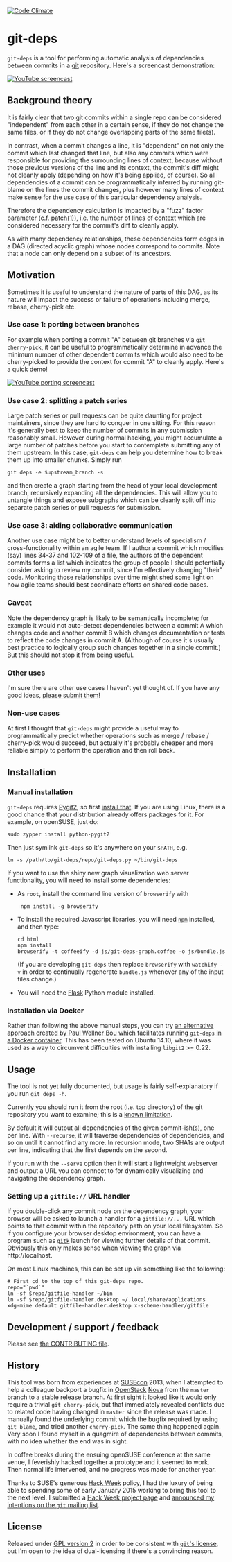 [![Code Climate](https://codeclimate.com/github/aspiers/git-deps/badges/gpa.svg)](https://codeclimate.com/github/aspiers/git-deps)

git-deps
========

`git-deps` is a tool for performing automatic analysis of dependencies
between commits in a [git](http://git-scm.com/) repository.  Here's
a screencast demonstration:

[![YouTube screencast](./html/images/youtube-thumbnail.png)](http://youtu.be/irQ5gMMz-gE)

Background theory
-----------------

It is fairly clear that two git commits within a single repo can be
considered "independent" from each other in a certain sense, if they
do not change the same files, or if they do not change overlapping
parts of the same file(s).

In contrast, when a commit changes a line, it is "dependent" on not
only the commit which last changed that line, but also any commits
which were responsible for providing the surrounding lines of context,
because without those previous versions of the line and its context,
the commit's diff might not cleanly apply (depending on how it's being
applied, of course).  So all dependencies of a commit can be
programmatically inferred by running git-blame on the lines the commit
changes, plus however many lines of context make sense for the use
case of this particular dependency analysis.

Therefore the dependency calculation is impacted by a "fuzz" factor
parameter
(c.f. [patch(1)](http://en.wikipedia.org/wiki/Patch_(Unix))), i.e. the
number of lines of context which are considered necessary for the
commit's diff to cleanly apply.

As with many dependency relationships, these dependencies form edges
in a DAG (directed acyclic graph) whose nodes correspond to commits.
Note that a node can only depend on a subset of its ancestors.

Motivation
----------

Sometimes it is useful to understand the nature of parts of this DAG,
as its nature will impact the success or failure of operations
including merge, rebase, cherry-pick etc.

### Use case 1: porting between branches

For example when porting a commit "A" between git branches via `git
cherry-pick`, it can be useful to programmatically determine in advance
the minimum number of other dependent commits which would also need to
be cherry-picked to provide the context for commit "A" to cleanly
apply.  Here's a quick demo!

[![YouTube porting screencast](./html/images/youtube-porting-thumbnail.png)](http://youtu.be/DVksJMXxVIM)

### Use case 2: splitting a patch series

Large patch series or pull requests can be quite daunting for project
maintainers, since they are hard to conquer in one sitting.  For this
reason it's generally best to keep the number of commits in any
submission reasonably small.  However during normal hacking, you might
accumulate a large number of patches before you start to contemplate
submitting any of them upstream.  In this case, `git-deps` can help
you determine how to break them up into smaller chunks.  Simply run

    git deps -e $upstream_branch -s

and then create a graph starting from the head of your local
development branch, recursively expanding all the dependencies.  This
will allow you to untangle things and expose subgraphs which can be
cleanly split off into separate patch series or pull requests for
submission.

### Use case 3: aiding collaborative communication

Another use case might be to better understand levels of specialism /
cross-functionality within an agile team.  If I author a commit which
modifies (say) lines 34-37 and 102-109 of a file, the authors of the
dependent commits forms a list which indicates the group of people I
should potentially consider asking to review my commit, since I'm
effectively changing "their" code.  Monitoring those relationships
over time might shed some light on how agile teams should best
coordinate efforts on shared code bases.

### Caveat

Note the dependency graph is likely to be semantically incomplete; for
example it would not auto-detect dependencies between a commit A which
changes code and another commit B which changes documentation or tests
to reflect the code changes in commit A.  (Although of course it's
usually best practice to logically group such changes together in a
single commit.)  But this should not stop it from being useful.

### Other uses

I'm sure there are other use cases I haven't yet thought of.  If you
have any good ideas, [please submit them](CONTRIBUTING.md)!

### Non-use cases

At first I thought that `git-deps` might provide a useful way to
programmatically predict whether operations such as merge / rebase /
cherry-pick would succeed, but actually it's probably cheaper and more
reliable simply to perform the operation and then roll back.

Installation
------------

### Manual installation

`git-deps` requires [Pygit2](http://www.pygit2.org/), so first
[install that](http://www.pygit2.org/install.html).  If you are using
Linux, there is a good chance that your distribution already offers
packages for it.  For example, on openSUSE, just do:

    sudo zypper install python-pygit2

Then just symlink `git-deps` so it's anywhere on your `$PATH`, e.g.

    ln -s /path/to/git-deps/repo/git-deps.py ~/bin/git-deps

If you want to use the shiny new graph visualization web server
functionality, you will need to install some dependencies:

*   As `root`, install the command line version of `browserify` with

         npm install -g browserify
*   To install the required Javascript libraries, you will need
    [`npm`](https://www.npmjs.com/) installed, and then type:

        cd html
        npm install
        browserify -t coffeeify -d js/git-deps-graph.coffee -o js/bundle.js

    (If you are developing `git-deps` then replace `browserify` with
    `watchify -v` in order to continually regenerate `bundle.js`
    whenever any of the input files change.)
*   You will need the [Flask](http://flask.pocoo.org/) Python
    module installed.

### Installation via Docker

Rather than following the above manual steps, you can try
[an alternative approach created by Paul Wellner Bou which facilitates running `git-deps` in a Docker container](https://github.com/paulwellnerbou/git-deps-docker).
This has been tested on Ubuntu 14.10, where it was used as a way to
circumvent difficulties with installing `libgit2` >= 0.22.

Usage
-----

The tool is not yet fully documented, but usage is fairly
self-explanatory if you run `git deps -h`.

Currently you should run it from the root (i.e. top directory) of the
git repository you want to examine; this is a
[known limitation](https://github.com/aspiers/git-deps/issues/27).

By default it will output all dependencies of the given commit-ish(s),
one per line.  With `--recurse`, it will traverse dependencies of
dependencies, and so on until it cannot find any more.  In recursion
mode, two SHA1s are output per line, indicating that the first depends
on the second.

If you run with the `--serve` option then it will start a lightweight
webserver and output a URL you can connect to for dynamically
visualizing and navigating the dependency graph.

### Setting up a `gitfile://` URL handler

If you double-click any commit node on the dependency graph, your
browser will be asked to launch a handler for a `gitfile://...` URL
which points to that commit within the repository path on your local
filesystem.  So if you configure your browser desktop environment,
you can have a program such as [`gitk`](http://git-scm.com/docs/gitk)
launch for viewing further details of that commit.  Obviously this
only makes sense when viewing the graph via http://localhost.

On most Linux machines, this can be set up via something like the
following:

    # First cd to the top of this git-deps repo.
    repo="`pwd`"
    ln -sf $repo/gitfile-handler ~/bin
    ln -sf $repo/gitfile-handler.desktop ~/.local/share/applications
    xdg-mime default gitfile-handler.desktop x-scheme-handler/gitfile

Development / support / feedback
--------------------------------

Please see [the CONTRIBUTING file](CONTRIBUTING.md).

History
-------

This tool was born from experiences at
[SUSEcon](http://www.susecon.com/) 2013, when I attempted to help a
colleague backport a bugfix in [OpenStack](http://www.openstack.org/)
[Nova](http://docs.openstack.org/developer/nova/) from the `master`
branch to a stable release branch.  At first sight it looked like it
would only require a trivial `git cherry-pick`, but that immediately
revealed conflicts due to related code having changed in `master`
since the release was made.  I manually found the underlying commit
which the bugfix required by using `git blame`, and tried another
`cherry-pick`.  The same thing happened again.  Very soon I found
myself in a quagmire of dependencies between commits, with no idea
whether the end was in sight.

In coffee breaks during the ensuing openSUSE conference at the same
venue, I feverishly hacked together a prototype and it seemed to work.
Then normal life intervened, and no progress was made for another
year.

Thanks to SUSE's generous [Hack Week](https://hackweek.suse.com/)
policy, I had the luxury of being able to spending some of early
January 2015 working to bring this tool to the next level.  I
submitted a
[Hack Week project page](https://hackweek.suse.com/11/projects/366)
and
[announced my intentions on the `git` mailing list](http://article.gmane.org/gmane.comp.version-control.git/262000).

License
-------

Released under [GPL version 2](COPYING) in order to be consistent with
[`git`'s license](https://github.com/git/git/blob/master/COPYING), but
I'm open to the idea of dual-licensing if there's a convincing reason.

